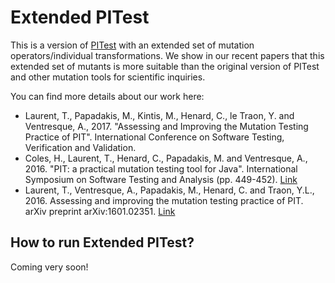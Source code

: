 # Extended PITest

This is a version of [PITest](http://pitest.org) with an extended set of mutation operators/individual transformations. We show in our recent papers that this extended set of mutants is more suitable than the original version of PITest and other mutation tools for scientific inquiries.

You can find more details about our work here:
 * Laurent, T., Papadakis, M., Kintis, M., Henard, C., le Traon, Y. and Ventresque, A., 2017. "Assessing and Improving the Mutation Testing Practice of PIT". International Conference on Software Testing, Verification and Validation. 
 * Coles, H., Laurent, T., Henard, C., Papadakis, M. and Ventresque, A., 2016. "PIT: a practical mutation testing tool for Java". International Symposium on Software Testing and Analysis (pp. 449-452). [Link](http://researchrepository.ucd.ie/handle/10197/7748)
 * Laurent, T., Ventresque, A., Papadakis, M., Henard, C. and Traon, Y.L., 2016. Assessing and improving the mutation testing practice of PIT. arXiv preprint arXiv:1601.02351. [Link](https://arxiv.org/abs/1601.02351)

## How to run Extended PITest?

Coming very soon!
